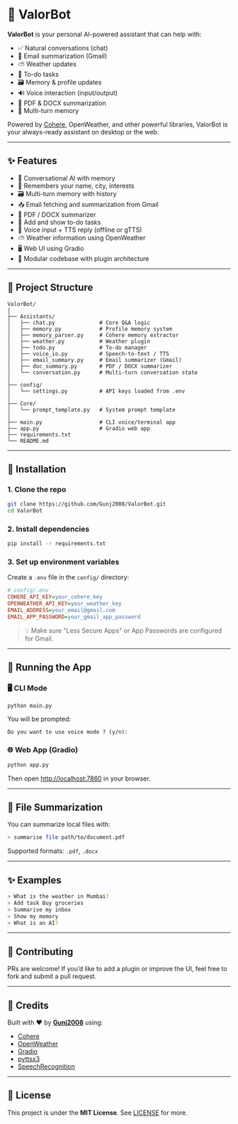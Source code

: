 # 🤖 ValorBot

**ValorBot** is your personal AI-powered assistant that can help with:

- ✅ Natural conversations (chat)
- 📧 Email summarization (Gmail)
- ⛅️ Weather updates
- 📝 To-do tasks
- 🗃️ Memory & profile updates
- 🔊 Voice interaction (input/output)
- 📄 PDF & DOCX summarization
- 🧠 Multi-turn memory

Powered by [Cohere](https://cohere.com), OpenWeather, and other powerful libraries, ValorBot is your always-ready assistant on desktop or the web.

---

## ✨ Features

- 💬 Conversational AI with memory
- 🧠 Remembers your name, city, interests
- 🗃️ Multi-turn memory with history
- 📥 Email fetching and summarization from Gmail
- 📄 PDF / DOCX summarizer
- 📝 Add and show to-do tasks
- 🎤 Voice input + TTS reply (offline or gTTS)
- ⛅️ Weather information using OpenWeather
- 🖥️ Web UI using Gradio
- 💠 Modular codebase with plugin architecture

---

## 📁 Project Structure

```
ValorBot/
|
├── Assistants/
│   ├── chat.py              # Core Q&A logic
│   ├── memory.py            # Profile memory system
│   ├── memory_parser.py     # Cohere memory extractor
│   ├── weather.py           # Weather plugin
│   ├── todo.py              # To-do manager
│   ├── voice_io.py          # Speech-to-text / TTS
│   ├── email_summary.py     # Email summarizer (Gmail)
│   ├── doc_summary.py       # PDF / DOCX summarizer
│   └── conversation.py      # Multi-turn conversation state
│
├── config/
│   └── settings.py          # API keys loaded from .env
│
├── Core/
│   └── prompt_template.py   # System prompt template
│
├── main.py                  # CLI voice/terminal app
├── app.py                   # Gradio web app
├── requirements.txt
└── README.md
```

---

## 💠 Installation

### 1. Clone the repo

```bash
git clone https://github.com/Gunj2008/ValorBot.git
cd ValorBot
```

### 2. Install dependencies

```bash
pip install -r requirements.txt
```

### 3. Set up environment variables

Create a `.env` file in the `config/` directory:

```ini
# config/.env
COHERE_API_KEY=your_cohere_key
OPENWEATHER_API_KEY=your_weather_key
EMAIL_ADDRESS=your_email@gmail.com
EMAIL_APP_PASSWORD=your_gmail_app_password
```

> 💡 Make sure "Less Secure Apps" or App Passwords are configured for Gmail.

---

## 🦖 Running the App

### 🖥️ CLI Mode

```bash
python main.py
```

You will be prompted:

```
Do you want to use voice mode ? (y/n):
```

### 🌐 Web App (Gradio)

```bash
python app.py
```

Then open [http://localhost:7860](http://localhost:7860) in your browser.

---

## 📄 File Summarization

You can summarize local files with:

```bash
> summarise file path/to/document.pdf
```

Supported formats: `.pdf`, `.docx`

---

## ✨ Examples

```bash
> What is the weather in Mumbai?
> Add task Buy groceries
> Summarise my inbox
> Show my memory
> What is an AI?
```

---

## 🤝 Contributing

PRs are welcome! If you’d like to add a plugin or improve the UI, feel free to fork and submit a pull request.

---

## 🧠 Credits

Built with ❤️ by [**Gunj2008**](https://github.com/Gunj2008) using:

- [Cohere](https://cohere.com)
- [OpenWeather](https://openweathermap.org)
- [Gradio](https://gradio.app)
- [pyttsx3](https://pypi.org/project/pyttsx3/)
- [SpeechRecognition](https://pypi.org/project/SpeechRecognition/)

---

## 📌 License

This project is under the **MIT License**. See [LICENSE](LICENSE) for more.

